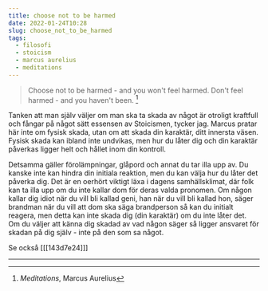 ```yaml
---
title: choose not to be harmed
date: 2022-01-24T10:28
slug: choose_not_to_be_harmed
tags: 
  - filosofi 
  - stoicism
  - marcus aurelius
  - meditations
---
```


> Choose not to be harmed - and you won't feel harmed. Don't feel harmed - and
> you haven't been. [^1]

Tanken att man själv väljer om man ska ta skada av något är otroligt kraftfull
och fångar på något sätt essensen av Stoicismen, tycker jag. Marcus pratar här
inte om fysisk skada, utan om att skada din karaktär, ditt innersta väsen.
Fysisk skada kan ibland inte undvikas, men hur du låter dig och din karaktär
påverkas ligger helt och hållet inom din kontroll. 

Detsamma gäller förolämpningar, glåpord och annat du tar illa upp av. Du kanske
inte kan hindra din initiala reaktion, men du kan välja hur du låter det påverka
dig. Det är en oerhört viktigt läxa i dagens samhällsklimat, där folk kan ta
illa upp om du inte kallar dom för deras valda pronomen. Om någon kallar dig
idiot när du vill bli kallad geni, han när du vill bli kallad hon, säger
brandman när du vill att dom ska säga brandperson så kan du initialt reagera,
men detta kan inte skada dig (din karaktär) om du inte låter det. Om du väljer
att känna dig skadad av vad någon säger så ligger ansvaret för skadan på dig
själv - inte på den som sa något.

Se också [[[143d7e24]]] 

***
[^1]: _Meditations_, Marcus Aurelius

 
